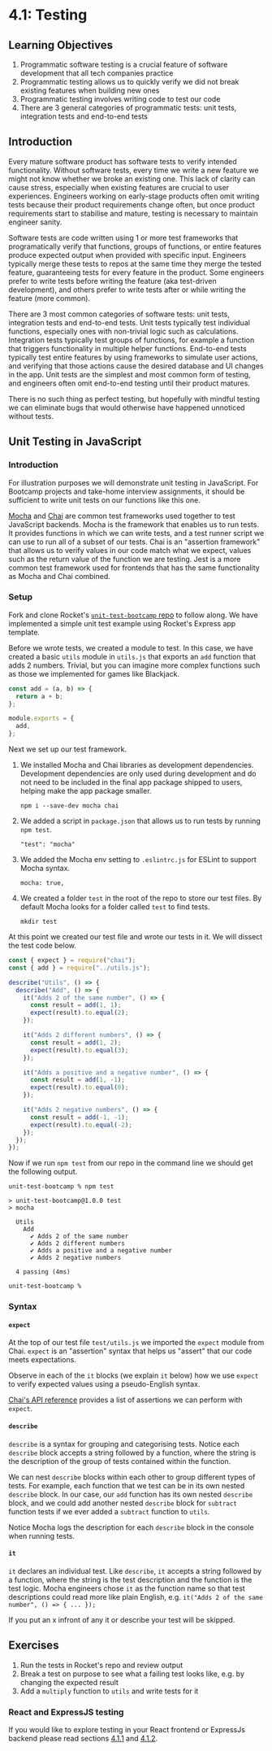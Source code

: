 # 4.1: Testing

## Learning Objectives

1. Programmatic software testing is a crucial feature of software development that all tech companies practice
2. Programmatic testing allows us to quickly verify we did not break existing features when building new ones
3. Programmatic testing involves writing code to test our code
4. There are 3 general categories of programmatic tests: unit tests, integration tests and end-to-end tests



## Introduction

Every mature software product has software tests to verify intended functionality. Without software tests, every time we write a new feature we might not know whether we broke an existing one. This lack of clarity can cause stress, especially when existing features are crucial to user experiences. Engineers working on early-stage products often omit writing tests because their product requirements change often, but once product requirements start to stabilise and mature, testing is necessary to maintain engineer sanity.

Software tests are code written using 1 or more test frameworks that programatically verify that functions, groups of functions, or entire features produce expected output when provided with specific input. Engineers typically merge these tests to repos at the same time they merge the tested feature, guaranteeing tests for every feature in the product. Some engineers prefer to write tests before writing the feature (aka test-driven development), and others prefer to write tests after or while writing the feature (more common).

There are 3 most common categories of software tests: unit tests, integration tests and end-to-end tests. Unit tests typically test individual functions, especially ones with non-trivial logic such as calculations. Integration tests typically test groups of functions, for example a function that triggers functionality in multiple helper functions. End-to-end tests typically test entire features by using frameworks to simulate user actions, and verifying that those actions cause the desired database and UI changes in the app. Unit tests are the simplest and most common form of testing, and engineers often omit end-to-end testing until their product matures.

There is no such thing as perfect testing, but hopefully with mindful testing we can eliminate bugs that would otherwise have happened unnoticed without tests.

## Unit Testing in JavaScript

### Introduction

For illustration purposes we will demonstrate unit testing in JavaScript. For Bootcamp projects and take-home interview assignments, it should be sufficient to write unit tests on our functions like this one.

<a href="https://mochajs.org/" target="_blank">Mocha</a> and <a href="https://www.chaijs.com/" target="_blank">Chai</a> are common test frameworks used together to test JavaScript backends. Mocha is the framework that enables us to run tests. It provides functions in which we can write tests, and a test runner script we can use to run all of a subset of our tests. Chai is an "assertion framework" that allows us to verify values in our code match what we expect, values such as the return value of the function we are testing. Jest is a more common test framework used for frontends that has the same functionality as Mocha and Chai combined.

### Setup

Fork and clone Rocket's <a href="https://github.com/rocketacademy/unit-test-bootcamp" target="_blank">`unit-test-bootcamp` repo</a> to follow along. We have implemented a simple unit test example using Rocket's Express app template.

Before we wrote tests, we created a module to test. In this case, we have created a basic `utils` module in `utils.js` that exports an `add` function that adds 2 numbers. Trivial, but you can imagine more complex functions such as those we implemented for games like Blackjack.


```javascript
const add = (a, b) => {
  return a + b;
};

module.exports = {
  add,
};
```


Next we set up our test framework.

1.  We installed Mocha and Chai libraries as development dependencies. Development dependencies are only used during development and do not need to be included in the final app package shipped to users, helping make the app package smaller.

    ```
    npm i --save-dev mocha chai
    ```


2.  We added a script in `package.json` that allows us to run tests by running `npm test`.&#x20;

    ```
    "test": "mocha"
    ```


3.  We added the Mocha env setting to `.eslintrc.js` for ESLint to support Mocha syntax.

    ```
    mocha: true,
    ```


4.  We created a folder `test` in the root of the repo to store our test files. By default Mocha looks for a folder called `test` to find tests.

    ```
    mkdir test
    ```

At this point we created our test file and wrote our tests in it. We will dissect the test code below.


```javascript
const { expect } = require("chai");
const { add } = require("../utils.js");

describe("Utils", () => {
  describe("Add", () => {
    it("Adds 2 of the same number", () => {
      const result = add(1, 1);
      expect(result).to.equal(2);
    });

    it("Adds 2 different numbers", () => {
      const result = add(1, 2);
      expect(result).to.equal(3);
    });

    it("Adds a positive and a negative number", () => {
      const result = add(1, -1);
      expect(result).to.equal(0);
    });

    it("Adds 2 negative numbers", () => {
      const result = add(-1, -1);
      expect(result).to.equal(-2);
    });
  });
});
```


Now if we run `npm test` from our repo in the command line we should get the following output.

```
unit-test-bootcamp % npm test

> unit-test-bootcamp@1.0.0 test
> mocha

  Utils
    Add
      ✔ Adds 2 of the same number
      ✔ Adds 2 different numbers
      ✔ Adds a positive and a negative number
      ✔ Adds 2 negative numbers

  4 passing (4ms)

unit-test-bootcamp % 
```

### Syntax

#### `expect`

At the top of our test file `test/utils.js` we imported the `expect` module from Chai. `expect` is an "assertion" syntax that helps us "assert" that our code meets expectations.

Observe in each of the `it` blocks (we explain `it` below) how we use `expect` to verify expected values using a pseudo-English syntax.

<a href="https://www.chaijs.com/api/bdd/" target="_blank">Chai's API reference</a> provides a list of assertions we can perform with `expect`.

#### `describe`

`describe` is a syntax for grouping and categorising tests. Notice each `describe` block accepts a string followed by a function, where the string is the description of the group of tests contained within the function.&#x20;

We can nest `describe` blocks within each other to group different types of tests. For example, each function that we test can be in its own nested `describe` block. In our case, our `add` function has its own nested `describe` block, and we could add another nested `describe` block for `subtract` function tests if we ever added a `subtract` function to `utils`.

Notice Mocha logs the description for each `describe` block in the console when running tests.

#### `it`

`it` declares an individual test. Like `describe`, `it` accepts a string followed by a function, where the string is the test description and the function is the test logic. Mocha engineers chose `it` as the function name so that test descriptions could read more like plain English, e.g. `it("Adds 2 of the same number", () => { ... });`

If you put an x infront of any it or describe your test will be skipped.

## Exercises

1. Run the tests in Rocket's repo and review output
2. Break a test on purpose to see what a failing test looks like, e.g. by changing the expected result
3. Add a `multiply` function to `utils` and write tests for it



### React and ExpressJS testing

If you would like to explore testing in your React frontend or ExpressJs backend please read sections [4.1.1](4.1.1-frontend-react-testing.md) and [4.1.2](4.1.2-backend-expressjs-testing.md).&#x20;

